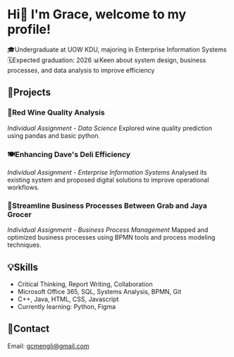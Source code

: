 # Hi👋 I'm Grace, welcome to my profile!

🎓Undergraduate at UOW KDU, majoring in Enterprise Information Systems
🗓️Expected graduation: 2026
📊Keen about system design, business processes, and data analysis to improve efficiency

## 📌Projects

### 🍷Red Wine Quality Analysis
*Individual Assignment - Data Science*
Explored wine quality prediction using pandas and basic python.

### 🍽️Enhancing Dave's Deli Efficiency
*Individual Assignment - Enterprise Information Systems*
Analysed its existing system and proposed digital solutions to improve operational workflows.

### 🔁Streamline Business Processes Between Grab and Jaya Grocer
*Individual Assignment - Business Process Management*
Mapped and optimized business processes using BPMN tools and process modeling techniques.

## 💡Skills
- Critical Thinking, Report Writing, Collaboration
- Microsoft Office 365, SQL, Systems Analysis, BPMN, Git
- C++, Java, HTML, CSS, Javascript
- Currently learning: Python, Figma

## 📧Contact
Email: gcmengli@gmail.com
